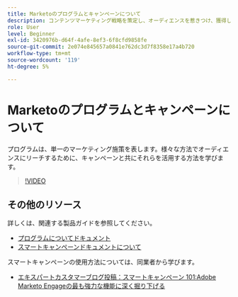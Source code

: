 ```yaml
---
title: Marketoのプログラムとキャンペーンについて
description: コンテンツマーケティング戦略を策定し、オーディエンスを惹きつけ、獲得し、惹きつけます。
role: User
level: Beginner
exl-id: 3420976b-d64f-4afe-8ef3-6f8cfd9858fe
source-git-commit: 2e074e845657a0841e762dc3d7f8358e17a4b720
workflow-type: tm+mt
source-wordcount: '119'
ht-degree: 5%

---
```


# Marketoのプログラムとキャンペーンについて

プログラムは、単一のマーケティング施策を表します。様々な方法でオーディエンスにリーチするために、キャンペーンと共にそれらを活用する方法を学びます。

>[!VIDEO](https://video.tv.adobe.com/v/3418042/?quality=12&learn=on)

## その他のリソース

詳しくは、関連する製品ガイドを参照してください。

* [プログラムについてドキュメント](https://experienceleague.adobe.com/docs/marketo/using/product-docs/core-marketo-concepts/programs/creating-programs/understanding-programs.html?lang=en)
* [スマートキャンペーンドキュメントについて](https://experienceleague.adobe.com/docs/marketo/using/product-docs/core-marketo-concepts/smart-campaigns/understanding-smart-campaigns.html?lang=en)

スマートキャンペーンの使用方法については、同業者から学びます。

* [エキスパートカスタマーブログ投稿：スマートキャンペーン 101:Adobe Marketo Engageの最も強力な機能に深く掘り下げる](https://nation.marketo.com/t5/product-blogs/smart-campaigns-101-a-deep-dive-into-adobe-marketo-engage-s-most/ba-p/313385#M1838)